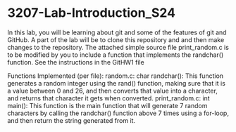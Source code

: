 # 3207-Lab-Introduction_S24
In this lab, you will be learning about git and some of the features of git and GitHub. A part of the lab will be to clone this repository and and then make changes to the repository.
The attached simple source file print_random.c is to be modified by you to include a function that implements the randchar() function.
See the instructions in the GitHW1 file

Functions Implemented (per file):
    random.c:
        char randchar():
            This function generates a random integer using the rand() function, making sure that it is a value between 0 and 26, and then converts that value into a character, and returns that character it gets when converted.
    print_random.c:
        int main():
            This function is the main function that will generate 7 random characters by calling the randchar() function above 7 times using a for-loop, and then return the string generated from it.